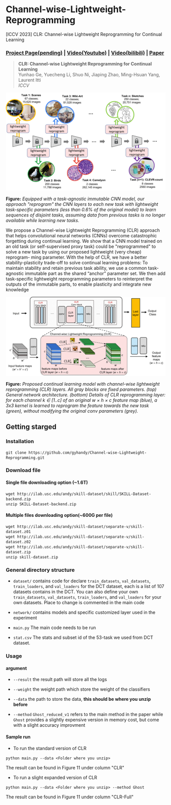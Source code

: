 # Channel-wise-Lightweight-Reprogramming
[ICCV 2023] CLR: Channel-wise Lightweight Reprogramming for Continual Learning

### [Project Page(pending)](http://ilab.usc.edu/) | [Video(Youtube)](https://www.youtube.com/watch?v=hmOtuNC1ANU) | [Video(bilibili)](https://www.bilibili.com/video/BV1tV411F7Jk/?vd_source=23e2f116d5fa70e695869d89c84692ed#reply406652616) | [Paper](https://arxiv.org/pdf/2307.11386.pdf)

> **CLR: Channel-wise Lightweight Reprogramming for Continual Learning** <br>
> Yunhao Ge, Yuecheng Li, Shuo Ni, Jiaping Zhao, Ming-Hsuan Yang, Laurent Itti <br>
> *ICCV*

<div align="center">
    <img src="./docs/Main-figure.png" alt="Editor" width="600">
</div>

**Figure:** *Equipped with a task-agnostic immutable CNN model, our approach "reprogram" the CNN layers to each new task with lightweight task-specific parameters (less than 0.6% of the original model) to learn sequences of disjoint tasks, assuming data from previous tasks is no longer available while learning new tasks.*

We propose a Channel-wise Lightweight Reprogramming (CLR) approach that helps convolutional neural networks (CNNs) overcome catastrophic forgetting during continual learning. We show that a CNN model trained on an old task (or self-supervised proxy task) could be "reprogrammed" to solve a new task by using our proposed lightweight (very cheap) reprogram- ming parameter. With the help of CLR, we have a better stability-plasticity trade-off to solve continual learning problems: To maintain stability and retain previous task ability, we use a common task-agnostic immutable part as the shared “anchor” parameter set. We then add task-specific lightweight reprogramming parameters to reinterpret the outputs of the immutable parts, to enable plasticity and integrate new knowledge

<div align="center">
    <img src="./docs/Main-method.png" alt="Editor" width="600">
</div>

**Figure:** *Proposed continual learning model with channel-wise lightweight reprogramming (CLR) layers. All gray blocks are fixed parameters. (top) General network architecture. (bottom) Details of CLR reprogramming layer: for each channel k ∈ [1..c] of an original w × h × c feature map (blue), a 3x3 kernel is learned to reprogram the feature towards the new task (green), without modifying the original conv parameters (grey).*


## Getting starged

### Installation
```
git clone https://github.com/gyhandy/Channel-wise-Lightweight-Reprogramming.git
```

### Download file

#### Single file downloading option (~1.6T)
```
wget http://ilab.usc.edu/andy/skill-dataset/skill/SKILL-Dataset-backend.zip
unzip SKILL-Dataset-backend.zip
```

#### Multiple files downloading option(~600G per file)
```
wget http://ilab.usc.edu/andy/skill-dataset/separate-v/skill-dataset.z01
wget http://ilab.usc.edu/andy/skill-dataset/separate-v/skill-dataset.z02
wget http://ilab.usc.edu/andy/skill-dataset/separate-v/skill-dataset.zip
unzip skill-dataset.zip
```

### General directory structure

- `dataset/` contains code for declare `train_datasets`, `val_datasets`, `train_loaders`, and `val_loaders` for the DCT dataset, each is a list of 107 datasets contains in the DCT. You can also define your own `train_datasets`, `val_datasets`, `train_loaders`, and `val_loaders` for your own datasets. Place to change is commented in the main code

- `network/` contains models and specific customized layer used in the experiment

- `main.py` The main code needs to be run

- `stat.csv` The stats and subset id of the 53-task we used from DCT dataset. 

### Usage

#### argument

- `--result` the result path will store all the logs

- `--weight` the weight path which store the weight of the classifiers

- `--data` the path to store the data, **this should be where you unzip before**

- `--method` `Ghost_reduced_v1` refers to the main method in the paper while `Ghost` provides a slightly expensive version in memory cost, but come with a slight accuracy improvment

#### Sample run

- To run the standard version of CLR
```
python main.py --data <Folder where you unzip>
```
The result can be found in Figure 11 under column "CLR"

- To run a slight expanded version of CLR
```
python main.py --data <Folder where you unzip> --method Ghost
```
The result can be found in Figure 11 under column "CLR-Full"
